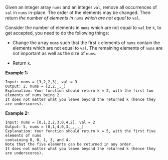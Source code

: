 Given an integer array `nums` and an integer `val`, remove all occurrences of `val` in `nums` in-place.
The order of the elements may be changed.
Then return *the number of elements in* `nums` *which are not equal to* `val`.

Consider the number of elements in `nums` which are not equal to `val` be `k`, to get accepted,
you need to do the following things:

* Change the array `nums` such that the first `k` elements of `nums` contain the elements which are not equal
to `val`. The remaining elements of `nums` are not important as well as the size of `nums`.

* Return `k`.

**Example 1:**
```
Input: nums = [3,2,2,3], val = 3
Output: 2, nums = [2,2,_,_]
Explanation: Your function should return k = 2, with the first two elements of nums being 2.
It does not matter what you leave beyond the returned k (hence they are underscores).
```
**Example 2:**
```
Input: nums = [0,1,2,2,3,0,4,2], val = 2
Output: 5, nums = [0,1,4,0,3,_,_,_]
Explanation: Your function should return k = 5, with the first five elements of nums
containing 0, 0, 1, 3, and 4.
Note that the five elements can be returned in any order.
It does not matter what you leave beyond the returned k (hence they are underscores).
```
